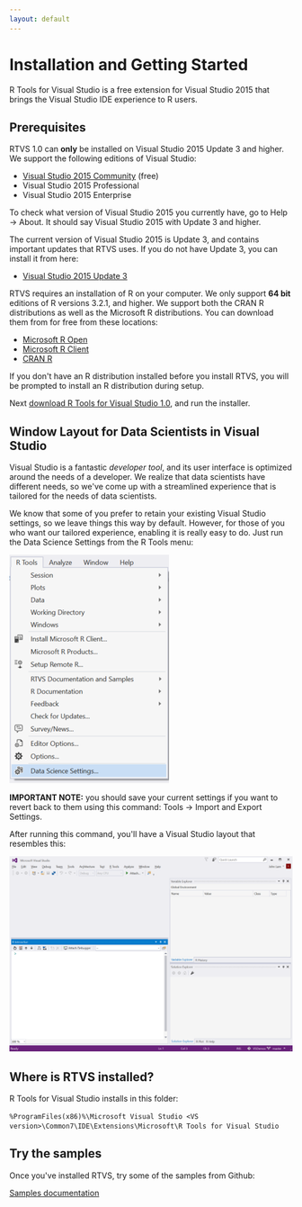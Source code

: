 ```yaml
---
layout: default
---
```


# Installation and Getting Started

R Tools for Visual Studio is a free extension for Visual Studio 2015 that brings
the Visual Studio IDE experience to R users. 

## Prerequisites

RTVS 1.0 can **only** be installed on Visual Studio 2015 Update 3 and higher. We
support the following editions of Visual Studio:

* [Visual Studio 2015 Community](https://www.visualstudio.com/en-us/products/visual-studio-community-vs.aspx) (free)
* Visual Studio 2015 Professional 
* Visual Studio 2015 Enterprise

To check what version of Visual Studio 2015 you currently have, go to Help -> 
About. It should say Visual Studio 2015 with Update 3 and higher.

The current version of Visual Studio 2015 is Update 3, and contains important
updates that RTVS uses. If you do not have Update 3, you can install it from
here:

* [Visual Studio 2015 Update 3](http://go.microsoft.com/fwlink/?LinkId=691129)

RTVS requires an installation of R on your computer. We only support
**64 bit** editions of R versions 3.2.1, and higher. We support both the CRAN R
distributions as well as the Microsoft R distributions. You can download them
from for free from these locations:

* [Microsoft R Open](https://mran.microsoft.com/download/)
* [Microsoft R Client](https://msdn.microsoft.com/en-us/microsoft-r/r-client-get-started)
* [CRAN R](https://cran.r-project.org/bin/windows/base/)

If you don't have an R distribution installed before you install RTVS, you will
be prompted to install an R distribution during setup.

Next [download R Tools for Visual Studio 1.0](https://aka.ms/rtvs-current), and
run the installer.

## Window Layout for Data Scientists in Visual Studio

Visual Studio is a fantastic *developer tool*, and its user interface is
optimized around the needs of a developer. We realize that data scientists have
different needs, so we've come up with a streamlined experience that is tailored
for the needs of data scientists.

We know that some of you prefer to retain your existing Visual Studio settings,
so we leave things this way by default. However, for those of you who want our
tailored experience, enabling it is really easy to do. Just run the Data Science
Settings from the R Tools menu:

![](./media/RTVS-Installation-data-scientist-layout.png)
		
**IMPORTANT NOTE:** you should save your current settings if you want to revert
back to them using this command: Tools -> Import and Export Settings.

After running this command, you'll have a Visual Studio layout that resembles
this:

![](./media/RTVS-Installation-data-scientist-layout-result.png)

## Where is RTVS installed?

R Tools for Visual Studio installs in this folder:

`%ProgramFiles(x86)%\Microsoft Visual Studio <VS version>\Common7\IDE\Extensions\Microsoft\R Tools for Visual Studio`

## Try the samples

Once you've installed RTVS, try some of the samples from Github:

[Samples documentation](samples.html)
